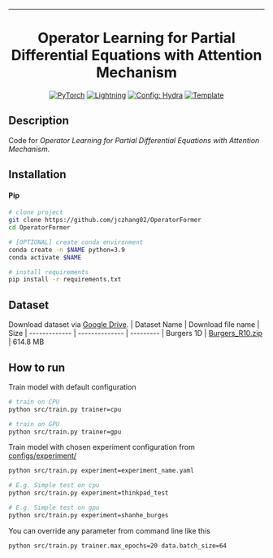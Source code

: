 ---

<div align="center">

# Operator Learning for Partial Differential Equations with Attention Mechanism

<a href="https://pytorch.org/get-started/locally/"><img alt="PyTorch" src="https://img.shields.io/badge/PyTorch-ee4c2c?logo=pytorch&logoColor=white"></a>
<a href="https://pytorchlightning.ai/"><img alt="Lightning" src="https://img.shields.io/badge/-Lightning-792ee5?logo=pytorchlightning&logoColor=white"></a>
<a href="https://hydra.cc/"><img alt="Config: Hydra" src="https://img.shields.io/badge/Config-Hydra-89b8cd"></a>
<a href="https://github.com/ashleve/lightning-hydra-template"><img alt="Template" src="https://img.shields.io/badge/-Lightning--Hydra--Template-017F2F?style=flat&logo=github&labelColor=gray"></a><br>

</div>

## Description

Code for _Operator Learning for Partial Differential Equations with Attention Mechanism_.

## Installation

#### Pip

```bash
# clone project
git clone https://github.com/jczhang02/OperatorFormer
cd OperatorFormer

# [OPTIONAL] create conda environment
conda create -n $NAME python=3.9
conda activate $NAME

# install requirements
pip install -r requirements.txt
```

## Dataset

Download dataset via [Google Drive](https://drive.google.com/drive/folders/1UnbQh2WWc6knEHbLn-ZaXrKUZhp7pjt-).
| Dataset Name | Download file name | Size
| ------------- | -------------- | ---------
| Burgers 1D | [Burgers_R10.zip](https://drive.google.com/file/d/16a8od4vidbiNR3WtaBPCSZ0T3moxjhYe/view?usp=drive_link) | 614.8 MB

## How to run

Train model with default configuration

```bash
# train on CPU
python src/train.py trainer=cpu

# train on GPU
python src/train.py trainer=gpu
```

Train model with chosen experiment configuration from [configs/experiment/](configs/experiment/)

```bash
python src/train.py experiment=experiment_name.yaml

# E.g. Simple test on cpu
python src/train.py experiment=thinkpad_test

# E.g. Simple test on gpu
python src/train.py experiment=shanhe_burges
```

You can override any parameter from command line like this

```bash
python src/train.py trainer.max_epochs=20 data.batch_size=64
```
